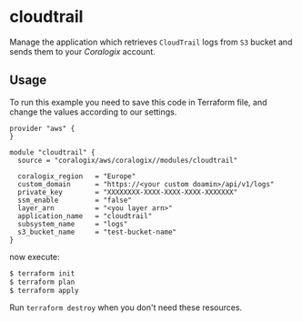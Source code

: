 # cloudtrail

Manage the application which retrieves `CloudTrail` logs from `S3` bucket and sends them to your *Coralogix* account.

## Usage

To run this example you need to save this code in Terraform file, and change the values according to our settings.

```hcl
provider "aws" {
}

module "cloudtrail" {
  source = "coralogix/aws/coralogix//modules/cloudtrail"

  coralogix_region   = "Europe"
  custom_domain      = "https://<your custom doamin>/api/v1/logs"
  private_key        = "XXXXXXXX-XXXX-XXXX-XXXX-XXXXXXX"
  ssm_enable         = "false"
  layer_arn          = "<you layer arn>"
  application_name   = "cloudtrail"
  subsystem_name     = "logs"
  s3_bucket_name     = "test-bucket-name"
}
```
now execute:
```bash
$ terraform init
$ terraform plan
$ terraform apply
```

Run `terraform destroy` when you don't need these resources.

